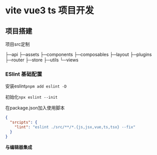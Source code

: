 # vite vue3 ts 项目开发

## 项目搭建

项目src定制

├─api
├─assets
├─components
├─composables
├─layout
├─plugins
├─router
├─store
├─utils
└─views

### ESlint 基础配置

安装eslint`pnpm add eslint -D`

初始化`npx eslint --init`

在package.json加入使用脚本

```json
{
  "srcipts": {
    "lint": "eslint ./src/**/*.{js,jsx,vue,ts,tsx} --fix"
  }
}
```

**与编辑器集成**
